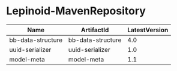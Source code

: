 # Lepinoid-MavenRepository

| Name              | ArtifactId        | LatestVersion |
| ----------------- | ----------------- | ------------- |
| bb-data-structure | bb-data-structure | 4.0           |
| uuid-serializer   | uuid-serializer   | 1.0           |
| model-meta        | model-meta        | 1.1           |
